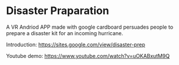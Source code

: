 # Disaster Praparation
A VR Andriod APP made with google cardboard persuades people to prepare a disaster kit for an incoming hurricane. 

Introduction: https://sites.google.com/view/disaster-prep

Youtube demo: https://www.youtube.com/watch?v=uOKABxutM9Q
